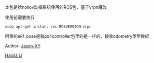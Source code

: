 本包是给nokov动捕系统使用的ROS包，基于vrpn魔改

使用前需要执行

`sudo apt-get install ros-ROSVERSION-vrpn`

附带的ekf_pose是和px4controller包里的是一样的，接收odometry类型数据

Author:
[Jason-XY](https://github.com/Jason-xy)

[Haojia LI](https://github.com/li-haojia)

